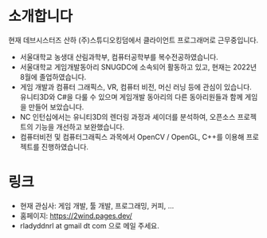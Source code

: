 # 소개합니다
현재 데브시스터즈 산하 (주)스튜디오킹덤에서 클라이언트 프로그래머로 근무중입니다.
- 서울대학교 농생대 산림과학부, 컴퓨터공학부를 복수전공하였습니다.
- 서울대학교 게임개발동아리 SNUGDC에 소속되어 활동하고 있고, 현재는 2022년 8월에 졸업하였습니다.
- 게임 개발과 컴퓨터 그래픽스, VR, 컴퓨터 비전, 머신 러닝 등에 관심이 있습니다. 유니티3D와 C#을 다룰 수 있으며 게임개발 동아리의 다른 동아리원들과 함께 게임을 만들어 보았습니다.
- NC 인턴십에서는 유니티3D의 렌더링 과정과 셰이더를 분석하여, 오픈소스 프로젝트의 기능을 개선하고 보완했습니다.
- 컴퓨터비전 및 컴퓨터그래픽스 과목에서 OpenCV / OpenGL, C++를 이용해 프로젝트를 진행하였습니다. 

# 링크
- 현재 관심사: 게임 개발, 툴 개발, 프로그래밍, 커피, ...
- 홈페이지: https://2wind.pages.dev/
- rladyddnrl at gmail dt com 으로 메일 주세요.

<!---
2wind/2wind is a ✨ special ✨ repository because its `README.md` (this file) appears on your GitHub profile.
You can click the Preview link to take a look at your changes.
--->
